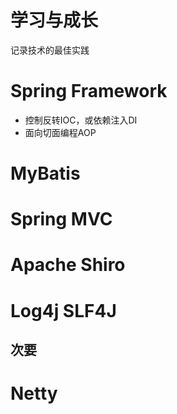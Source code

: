 # 学习与成长
记录技术的最佳实践

# Spring Framework
- 控制反转IOC，或依赖注入DI
- 面向切面编程AOP

# MyBatis

# Spring MVC

# Apache Shiro

# Log4j SLF4J

## 次要
# Netty
